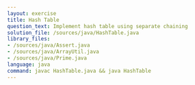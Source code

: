 ```yaml
---
layout: exercise
title: Hash Table
question_text: Implement hash table using separate chaining
solution_file: /sources/java/HashTable.java
library_files:
- /sources/java/Assert.java
- /sources/java/ArrayUtil.java
- /sources/java/Prime.java
language: java
command: javac HashTable.java && java HashTable
---
```

